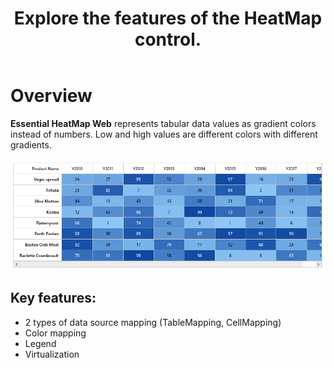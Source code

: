 ﻿---
layout: post
title: Explore the features of the HeatMap control.
description: Explore the features of the HeatMap control.
platform: ejweb
control: HeatMap
documentation: ug
---

# Overview

**Essential HeatMap Web** represents tabular data values as gradient colors instead of numbers. Low and high values are different colors with different gradients.
 
![](Overview_images/Overview_images_img1.png)

## Key features:

 * 2 types of data source mapping (TableMapping, CellMapping)
 * Color mapping
 * Legend
 * Virtualization